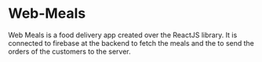 # Web-Meals
Web Meals is a food delivery app created over the ReactJS library. It is connected to firebase at the backend to fetch the meals and the to send the orders of the customers to the server.
